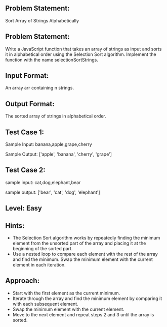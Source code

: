 ## Problem Statement:
Sort Array of Strings Alphabetically

## Problem Statement:
Write a JavaScript function that takes an array of strings as input and sorts it in alphabetical order using the Selection Sort algorithm. Implement the function with the name selectionSortStrings.


## Input Format:
An array arr containing n strings.

## Output Format:
The sorted array of strings in alphabetical order.

## Test Case 1:
Sample Input:
banana,apple,grape,cherry

Sample Output:
['apple', 'banana', 'cherry', 'grape']


## Test Case 2:
sample input: 
cat,dog,elephant,bear

sample output:
['bear', 'cat', 'dog', 'elephant']

## Level: Easy

## Hints:
- The Selection Sort algorithm works by repeatedly finding the minimum element from the unsorted part of the array and placing it at the beginning of the sorted part.
- Use a nested loop to compare each element with the rest of the array and find the minimum.
Swap the minimum element with the current element in each iteration.

## Approach:
- Start with the first element as the current minimum.
- Iterate through the array and find the minimum element by comparing it with each subsequent element.
- Swap the minimum element with the current element.
- Move to the next element and repeat steps 2 and 3 until the array is sorted.

